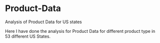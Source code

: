 # Product-Data
Analysis of Product Data for US states

Here I have done the analysis for Product Data for different product type in 53 different US States. 
